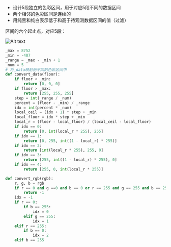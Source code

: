 
- 设计5段独立的色彩区间，用于对应5段不同的数据区间
- 两个相邻的色彩区间是连续的
- 用纯黑和纯白表示低于和高于待观测数据区间的值（过滤）

区间的六个起止点，对应5段：

![Alt text](https://cdn.jsdelivr.net/gh/sword4869/pic1@main/images/202407062020718.png)

```python
_max = 8752
_min = -407
_range = _max - _min + 1
_num = 5
# 将_data映射到不同的色彩区间中
def convert_data(floor):
    if floor < _min:
        return [0, 0, 0]
    if floor > _max:
    	return [255, 255, 255]
    step = int(_range / _num)
    percent = (floor - _min) / _range
    idx = int(percent * _num)
    local_ceil = (idx + 1) * step + _min
    local_floor = idx * step + _min
    local_r = (floor - local_floor) / (local_ceil - local_floor)
    if idx == 0:
        return [0, int(local_r * 255), 255]
    if idx == 1:
        return [0, 255, int((1 - local_r) * 255)]
    if idx == 2:
        return [int(local_r * 255), 255, 0]
    if idx == 3:
        return [255, int((1 - local_r) * 255), 0]
    if idx == 4:
        return [255, 0, int(local_r * 255)]
```

```python
def convert_rgb(rgb):
    r, g, b = rgb
    if r == 0 and g ==0 and b == 0 or r == 255 and g == 255 and b == 255:
        return -1
    idx = -1
    if r == 0:
        if b == 255:
            idx = 0
        elif g == 255:
            idx = 1
    elif r == 255:
        if b == 0:
            idx = 2
    elif b == 255

      
```